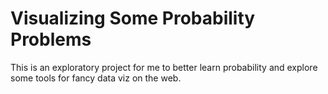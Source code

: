 # Visualizing Some Probability Problems
This is an exploratory project for me to better learn probability and explore some tools for 
fancy data viz on the web.  